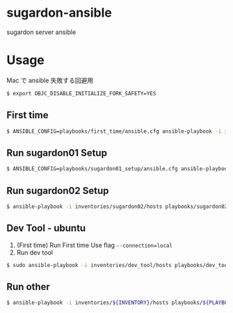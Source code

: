 # sugardon-ansible

sugardon server ansible

# Usage

Mac で ansible 失敗する回避用
```bash
$ export OBJC_DISABLE_INITIALIZE_FORK_SAFETY=YES
```

## First time

```bash
$ ANSIBLE_CONFIG=playbooks/first_time/ansible.cfg ansible-playbook -i inventories/${INVENTORY}/hosts playbooks/first_time/setup.yml -vvv
```

## Run sugardon01 Setup

```bash
$ ANSIBLE_CONFIG=playbooks/sugardon01_setup/ansible.cfg ansible-playbook -i inventories/${INVENTORY}/hosts playbooks/sugardon01_setup/centos8.yml -vvv
```

## Run sugardon02 Setup

```bash
$ ansible-playbook -i inventories/sugardon02/hosts playbooks/sugardon02_setup/sugardon02.yml -vvv
```

## Dev Tool - ubuntu

1. (First time) Run First time
  Use flag `--connection=local`
1. Run dev tool
  ```bash
  $ sudo ansible-playbook -i inventories/dev_tool/hosts playbooks/dev_tool/ubuntu.yml -vvv --connection=local
  ```

## Run other

```bash
$ ansible-playbook -i inventories/${INVENTORY}/hosts playbooks/${PLAYBOOK} -vvv
```
